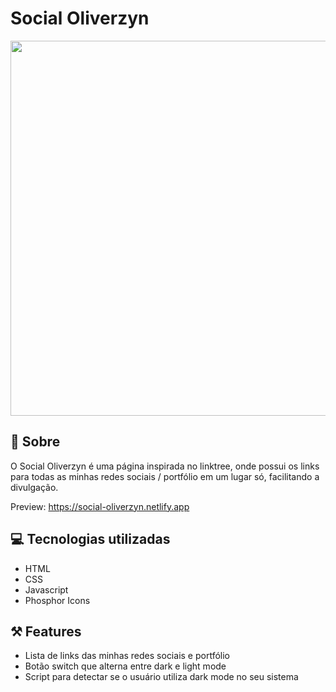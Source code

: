 # Social Oliverzyn

<img src="https://github.com/oliver-zyn/social-oliverzyn/assets/89222905/f01edbd0-839a-4ddd-9786-9c59565e1712" width="600" />

## 📖 Sobre

O Social Oliverzyn é uma página inspirada no linktree, onde possui os links para todas as minhas redes sociais / portfólio em um lugar só, facilitando a divulgação.

Preview: https://social-oliverzyn.netlify.app

## 💻 Tecnologias utilizadas

- HTML
- CSS
- Javascript
- Phosphor Icons

## ⚒️ Features

- Lista de links das minhas redes sociais e portfólio
- Botão switch que alterna entre dark e light mode
- Script para detectar se o usuário utiliza dark mode no seu sistema
